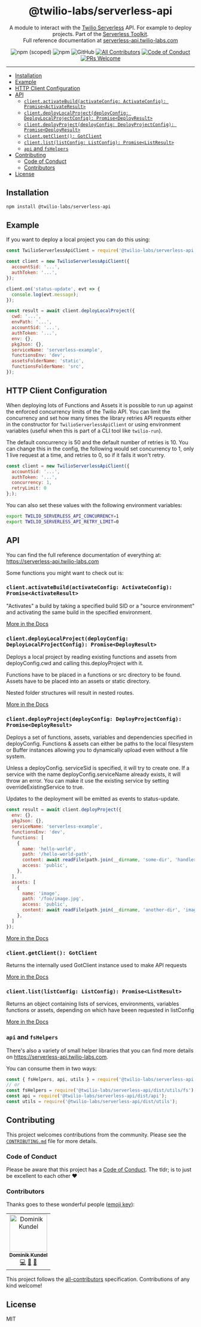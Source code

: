 <h1 align="center">@twilio-labs/serverless-api</h1>
<p align="center">A module to interact with the <a href="https://www.twilio.com/functions">Twilio Serverless</a> API. For example to deploy projects. 
Part of the <a href="https://github.com/twilio-labs/serverless-toolkit">Serverless Toolkit</a>.
<br>Full reference documentation at <a href="https://serverless-api.twilio-labs.com">serverless-api.twilio-labs.com</a></p>
<p align="center">
<img alt="npm (scoped)" src="https://img.shields.io/npm/v/@twilio-labs/serverless-api.svg?style=flat-square"> <img alt="npm" src="https://img.shields.io/npm/dt/@twilio-labs/serverless-api.svg?style=flat-square"> <img alt="GitHub" src="https://img.shields.io/github/license/twilio-labs/serverless-api.svg?style=flat-square"> <a href="#contributors"><img alt="All Contributors" src="https://img.shields.io/badge/all_contributors-1-orange.svg?style=flat-square" /></a> <a href="https://github.com/twilio-labs/.github/blob/master/CODE_OF_CONDUCT.md"><img alt="Code of Conduct" src="https://img.shields.io/badge/%F0%9F%92%96-Code%20of%20Conduct-blueviolet.svg?style=flat-square"></a> <a href="http://makeapullrequest.com"><img src="https://img.shields.io/badge/PRs-welcome-brightgreen.svg?style=flat-square" alt="PRs Welcome" /></a> </<a>
<hr>

* [Installation](#installation)
* [Example](#example)
* [HTTP Client Configuration](#http-client-configuration)
* [API](#api)
  * [`client.activateBuild(activateConfig: ActivateConfig): Promise<ActivateResult>`](#clientactivatebuildactivateconfig-activateconfig-promiseactivateresult)
  * [`client.deployLocalProject(deployConfig: DeployLocalProjectConfig): Promise<DeployResult>`](#clientdeploylocalprojectdeployconfig-deploylocalprojectconfig-promisedeployresult)
  * [`client.deployProject(deployConfig: DeployProjectConfig): Promise<DeployResult>`](#clientdeployprojectdeployconfig-deployprojectconfig-promisedeployresult)
  * [`client.getClient(): GotClient`](#clientgetclient-gotclient)
  * [`client.list(listConfig: ListConfig): Promise<ListResult>`](#clientlistlistconfig-listconfig-promiselistresult)
  * [`api` and `fsHelpers`](#api-and-fshelpers)
* [Contributing](#contributing)
  * [Code of Conduct](#code-of-conduct)
  * [Contributors](#contributors)
* [License](#license)

## Installation

```bash
npm install @twilio-labs/serverless-api
```

## Example

If you want to deploy a local project you can do this using:

```js
const TwilioServerlessApiClient = require('@twilio-labs/serverless-api');

const client = new TwilioServerlessApiClient({
  accountSid: '...',
  authToken: '...',
});

client.on('status-update', evt => {
  console.log(evt.message);
});

const result = await client.deployLocalProject({
  cwd: '...',
  envPath: '...',
  accountSid: '...',
  authToken: '...',
  env: {},
  pkgJson: {},
  serviceName: 'serverless-example',
  functionsEnv: 'dev',
  assetsFolderName: 'static',
  functionsFolderName: 'src',
});
```

## HTTP Client Configuration

When deploying lots of Functions and Assets it is possible to run up against the enforced concurrency limits of the Twilio API. You can limit the concurrency and set how many times the library retries API requests either in the constructor for `TwilioServerlessApiClient` or using environment variables (useful when this is part of a CLI tool like `twilio-run`).

The default concurrency is 50 and the default number of retries is 10. You can change this in the config, the following would set concurrency to 1, only 1 live request at a time, and retries to 0, so if it fails it won't retry.

```js
const client = new TwilioServerlessApiClient({
  accountSid: '...',
  authToken: '...',
  concurrency: 1,
  retryLimit: 0
};);
```

You can also set these values with the following environment variables:

```bash
export TWILIO_SERVERLESS_API_CONCURRENCY=1
export TWILIO_SERVERLESS_API_RETRY_LIMIT=0
```

## API

You can find the full reference documentation of everything at: https://serverless-api.twilio-labs.com

Some functions you might want to check out is:

### `client.activateBuild(activateConfig: ActivateConfig): Promise<ActivateResult>`

"Activates" a build by taking a specified build SID or a "source environment" and activating the same build in the specified environment.

[More in the Docs](https://serverless-api.twilio-labs.com/classes/_client_.twilioserverlessapiclient.html#activatebuild)

### `client.deployLocalProject(deployConfig: DeployLocalProjectConfig): Promise<DeployResult>`

Deploys a local project by reading existing functions and assets from deployConfig.cwd and calling this.deployProject with it.

Functions have to be placed in a functions or src directory to be found. Assets have to be placed into an assets or static directory.

Nested folder structures will result in nested routes.

[More in the Docs](https://serverless-api.twilio-labs.com/classes/_client_.twilioserverlessapiclient.html#deploylocalproject)

### `client.deployProject(deployConfig: DeployProjectConfig): Promise<DeployResult>`

Deploys a set of functions, assets, variables and dependencies specified in deployConfig. Functions & assets can either be paths to the local filesystem or Buffer instances allowing you to dynamically upload even without a file system.

Unless a deployConfig. serviceSid is specified, it will try to create one. If a service with the name deployConfig.serviceName already exists, it will throw an error. You can make it use the existing service by setting overrideExistingService to true.

Updates to the deployment will be emitted as events to status-update.

```js
const result = await client.deployProject({
  env: {},
  pkgJson: {},
  serviceName: 'serverless-example',
  functionsEnv: 'dev',
  functions: [
    {
      name: 'hello-world',
      path: '/hello-world-path',
      content: await readFile(path.join(__dirname, 'some-dir', 'handler.js')),
      access: 'public',
    },
  ],
  assets: [
    {
      name: 'image',
      path: '/foo/image.jpg',
      access: 'public',
      content: await readFile(path.join(__dirname, 'another-dir', 'image.jpg')),
    },
  ]
});
```

[More in the Docs](https://serverless-api.twilio-labs.com/classes/_client_.twilioserverlessapiclient.html#deployproject)

### `client.getClient(): GotClient`

Returns the internally used GotClient instance used to make API requests

[More in the Docs](https://serverless-api.twilio-labs.com/classes/_client_.twilioserverlessapiclient.html#getclient)

### `client.list(listConfig: ListConfig): Promise<ListResult>`

Returns an object containing lists of services, environments, variables functions or assets, depending on which have beeen requested in listConfig

[More in the Docs](https://serverless-api.twilio-labs.com/classes/_client_.twilioserverlessapiclient.html#list)

### `api` and `fsHelpers`

There's also a variety of small helper libraries that you can find more details on https://serverless-api.twilio-labs.com.

You can consume them in two ways:

```js
const { fsHelpers, api, utils } = require('@twilio-labs/serverless-api');
// or
const fsHelpers = require('@twilio-labs/serverless-api/dist/utils/fs');
const api = require('@twilio-labs/serverless-api/dist/api');
const utils = require('@twilio-labs/serverless-api/dist/utils');
```

## Contributing

This project welcomes contributions from the community. Please see the [`CONTRIBUTING.md`](https://github.com/twilio-labs/serverless-api/blob/master/CONTRIBUTING.md) file for more details.

### Code of Conduct

Please be aware that this project has a [Code of Conduct](https://github.com/twilio-labs/.github/blob/master/CODE_OF_CONDUCT.md). The tldr; is to just be excellent to each other ❤️

### Contributors

Thanks goes to these wonderful people ([emoji key](https://allcontributors.org/docs/en/emoji-key)):

<!-- ALL-CONTRIBUTORS-LIST:START - Do not remove or modify this section -->
<!-- prettier-ignore -->
<table>
  <tr>
    <td align="center"><a href="https://dkundel.com"><img src="https://avatars3.githubusercontent.com/u/1505101?v=4" width="100px;" alt="Dominik Kundel"/><br /><sub><b>Dominik Kundel</b></sub></a><br /><a href="https://github.com/twilio-labs/plugin-serverless/commits?author=dkundel" title="Code">💻</a> <a href="https://github.com/twilio-labs/plugin-serverless/commits?author=dkundel" title="Documentation">📖</a> <a href="#ideas-dkundel" title="Ideas, Planning, & Feedback">🤔</a></td>
  </tr>
</table>

<!-- ALL-CONTRIBUTORS-LIST:END -->

This project follows the [all-contributors](https://github.com/all-contributors/all-contributors) specification. Contributions of any kind welcome!

## License

MIT
